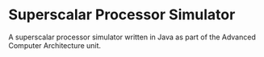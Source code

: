 # Superscalar Processor Simulator

A superscalar processor simulator written in Java as part of the Advanced Computer Architecture unit.
